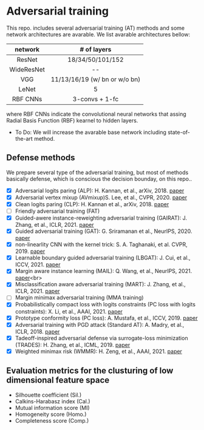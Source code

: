 # Adversarial training
This repo. includes several adversarial training (AT) methods and some network architectures are avarable.
We list avarable architectures bellow:

|network|# of layers|
| :---: | :---: |
|ResNet|18/34/50/101/152|
|WideResNet| -- |
|VGG|11/13/16/19 (w/ bn or w/o bn)|
|LeNet|5|
|RBF CNNs|3-convs + 1-fc|

where RBF CNNs indicate the convolutional neural networks that assing Radial Basis Function (RBF) kearnel to hidden layers.

* To Do: We will increase the avarable base network including state-of-the-art method.

## Defense methods
We prepare several type of the adversarial training, but most of methods basically defense, which is conscious the decision bounday, on this repo..

- [x] Adversarial logits paring (ALP): H. Kannan, et al., arXiv, 2018. [paper](https://arxiv.org/abs/1803.06373)<br>
- [x] Adversarial vertex mixup (AVmixup)S. Lee, et al., CVPR, 2020. [paper](https://arxiv.org/abs/2003.02484)<br>
- [x] Clean logits paring (CLP): H. Kannan et al., arXiv, 2018. [paper](https://arxiv.org/abs/1803.06373)<br>
- [ ] Friendly adversarial training (FAT)<br>
- [x] Guided-awere instance-reweighting adversarial training (GAIRAT): J. Zhang, et al., ICLR, 2021. [paper](https://arxiv.org/abs/2010.01736)<br>
- [x] Guided adversarial training (GAT): G. Sriramanan et al., NeurIPS, 2020. [paper](https://arxiv.org/abs/2011.14969)<br>
- [x] non-linearlity CNN with the kernel trick: S. A. Taghanaki, et al. CVPR, 2019. [paper](https://arxiv.org/abs/1903.01015)<br>
- [x] Learnable boundary guided adversarial training (LBGAT): J. Cui, et al., ICCV, 2021. [paper](https://arxiv.org/abs/2011.11164)<br>
- [x] Margin aware instance learning (MAIL): Q. Wang, et al., NeurIPS, 2021. [paper](https://arxiv.org/abs/2106.07904#:~:text=Probabilistic%20Margins%20for%20Instance%20Reweighting%20in%20Adversarial%20Training,-Qizhou%20Wang%2C%20Feng&text=Reweighting%20adversarial%20data%20during%20training,critical%20and%20given%20larger%20weights.)<br>
- [x] Misclassification aware adversarial training (MART): J. Zhang, et al., ICLR, 2021. [paper](https://arxiv.org/abs/2010.01736)<br>
- [ ] Margin minimax adversarial training (MMA training)<br>
- [x] Probabilistically compact loss with logits constraints (PC loss with logits constraints): X. Li, et al., AAAI, 2021. [paper](https://arxiv.org/abs/2012.07688)<br>
- [x] Prototype conformity loss (PC loss): A. Mustafa, et al., ICCV, 2019. [paper](https://arxiv.org/abs/1904.00887)<br>
- [x] Adversarial training with PGD attack (Standard AT): A. Madry, et al., ICLR, 2018. [paper](https://arxiv.org/abs/1706.06083)<br>
- [x] Tadeoff-inspired adversarial defense via surrogate-loss minimization (TRADES): H. Zhang, et al., ICML, 2019. [paper](https://arxiv.org/abs/1901.08573)<br>
- [x] Weighted minimax risk (WMMR): H. Zeng, et al., AAAI, 2021. [paper](https://arxiv.org/abs/2010.12989)

## Evaluation metrics for the clusturing of low dimensional feature space
* Silhouette coefficient (Sil.)
* Calkins-Harabasz index (Cal.)
* Mutual information score (MI)
* Homogeneity score (Homo.)
* Completeness score (Comp.)